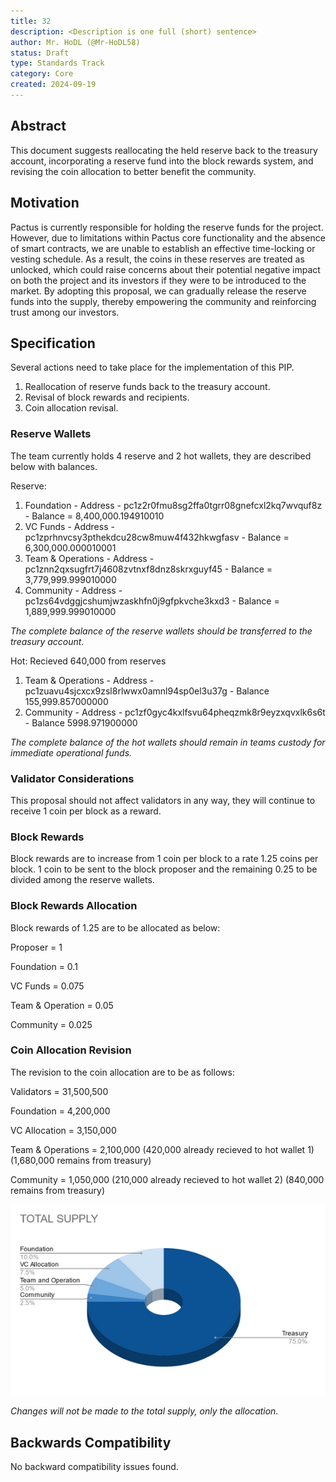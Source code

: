 ```yaml
---
title: 32
description: <Description is one full (short) sentence>
author: Mr. HoDL (@Mr-HoDL58)
status: Draft
type: Standards Track
category: Core
created: 2024-09-19
---
```


## Abstract

This document suggests reallocating the held reserve back to the treasury account, incorporating a reserve 
fund into the block rewards system, and revising the coin allocation to better benefit the community.


## Motivation

Pactus is currently responsible for holding the reserve funds for the project. However, due to limitations 
within Pactus core functionality and the absence of smart contracts, we are unable to establish an effective
time-locking or vesting schedule. As a result, the coins in these reserves are treated as unlocked, which 
could raise concerns about their potential negative impact on both the project and its investors if they 
were to be introduced to the market. By adopting this proposal, we can gradually release the reserve funds
into the supply, thereby empowering the community and reinforcing trust among our investors.


## Specification

Several actions need to take place for the implementation of this PIP.

  1. Reallocation of reserve funds back to the treasury account.
  2. Revisal of block rewards and recipients.
  3. Coin allocation revisal.
     

### Reserve Wallets

The team currently holds 4 reserve and 2 hot wallets, they are described below with balances.

Reserve:
  1. Foundation - Address - pc1z2r0fmu8sg2ffa0tgrr08gnefcxl2kq7wvquf8z - Balance = 8,400,000.194910010
  2. VC Funds - Address - pc1zprhnvcsy3pthekdcu28cw8muw4f432hkwgfasv - Balance = 6,300,000.000010001
  3. Team & Operations - Address - pc1znn2qxsugfrt7j4608zvtnxf8dnz8skrxguyf45 - Balance = 3,779,999.999010000
  4. Community - Address - pc1zs64vdggjcshumjwzaskhfn0j9gfpkvche3kxd3 - Balance = 1,889,999.999010000

_The complete balance of the reserve wallets should be transferred to the treasury account._

Hot: Recieved 640,000 from reserves
  1. Team & Operations - Address - pc1zuavu4sjcxcx9zsl8rlwwx0amnl94sp0el3u37g - Balance 155,999.857000000
  2. Community - Address - pc1zf0gyc4kxlfsvu64pheqzmk8r9eyzxqvxlk6s6t - Balance 5998.971900000

_The complete balance of the hot wallets should remain in teams custody for immediate operational funds._


### Validator Considerations

This proposal should not affect validators in any way, they will continue to receive 1 coin per block as a reward.


### Block Rewards 

Block rewards are to increase from 1 coin per block to a rate 1.25 coins per block. 1 coin to be sent to the block proposer
and the remaining 0.25 to be divided among the reserve wallets.


### Block Rewards Allocation

Block rewards of 1.25 are to be allocated as below:

Proposer = 1

Foundation = 0.1

VC Funds = 0.075

Team & Operation = 0.05

Community = 0.025


### Coin Allocation Revision

The revision to the coin allocation are to be as follows:

Validators = 31,500,500

Foundation = 4,200,000

VC Allocation = 3,150,000

Team & Operations = 2,100,000 (420,000 already recieved to hot wallet 1) (1,680,000 remains from treasury)

Community = 1,050,000 (210,000 already recieved to hot wallet 2) (840,000 remains from treasury)

![PIP-32 - Revised Supply Allocation](../assets/pip-32/revised-supply-allocation.png)

_Changes will not be made to the total supply, only the allocation._





## Backwards Compatibility

No backward compatibility issues found.



